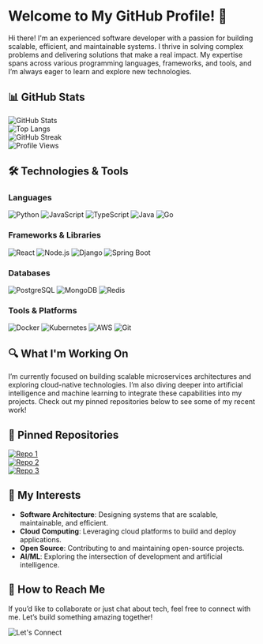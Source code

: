 # Welcome to My GitHub Profile! 👋  

Hi there! I'm an experienced software developer with a passion for building scalable, efficient, and maintainable systems. I thrive in solving complex problems and delivering solutions that make a real impact. My expertise spans across various programming languages, frameworks, and tools, and I’m always eager to learn and explore new technologies.  

## 📊 GitHub Stats  

![GitHub Stats](https://github-readme-stats.vercel.app/api?username=jasonfrancis367&show_icons=true&theme=radical&hide_border=true)  
![Top Langs](https://github-readme-stats.vercel.app/api/top-langs/?username=jasonfrancis367&layout=compact&theme=radical&hide_border=true)  
![GitHub Streak](https://github-readme-streak-stats.herokuapp.com/?user=jasonfrancis367&theme=radical&hide_border=true)  
![Profile Views](https://komarev.com/ghpvc/?username=jasonfrancis367&color=blue&style=flat-square)  

## 🛠️ Technologies & Tools  

### Languages  
![Python](https://img.shields.io/badge/-Python-3776AB?style=flat-square&logo=python&logoColor=white) 
![JavaScript](https://img.shields.io/badge/-JavaScript-F7DF1E?style=flat-square&logo=javascript&logoColor=black) 
![TypeScript](https://img.shields.io/badge/-TypeScript-3178C6?style=flat-square&logo=typescript&logoColor=white) 
![Java](https://img.shields.io/badge/-Java-007396?style=flat-square&logo=java&logoColor=white) 
![Go](https://img.shields.io/badge/-Go-00ADD8?style=flat-square&logo=go&logoColor=white) 

### Frameworks & Libraries  
![React](https://img.shields.io/badge/-React-61DAFB?style=flat-square&logo=react&logoColor=black) 
![Node.js](https://img.shields.io/badge/-Node.js-339933?style=flat-square&logo=node.js&logoColor=white) 
![Django](https://img.shields.io/badge/-Django-092E20?style=flat-square&logo=django&logoColor=white) 
![Spring Boot](https://img.shields.io/badge/-Spring%20Boot-6DB33F?style=flat-square&logo=spring&logoColor=white) 

### Databases  
![PostgreSQL](https://img.shields.io/badge/-PostgreSQL-336791?style=flat-square&logo=postgresql&logoColor=white) 
![MongoDB](https://img.shields.io/badge/-MongoDB-47A248?style=flat-square&logo=mongodb&logoColor=white) 
![Redis](https://img.shields.io/badge/-Redis-DC382D?style=flat-square&logo=redis&logoColor=white) 

### Tools & Platforms  
![Docker](https://img.shields.io/badge/-Docker-2496ED?style=flat-square&logo=docker&logoColor=white) 
![Kubernetes](https://img.shields.io/badge/-Kubernetes-326CE5?style=flat-square&logo=kubernetes&logoColor=white) 
![AWS](https://img.shields.io/badge/-AWS-232F3E?style=flat-square&logo=amazon-aws&logoColor=white) 
![Git](https://img.shields.io/badge/-Git-F05032?style=flat-square&logo=git&logoColor=white) 

## 🔍 What I'm Working On  

I’m currently focused on building scalable microservices architectures and exploring cloud-native technologies. I’m also diving deeper into artificial intelligence and machine learning to integrate these capabilities into my projects. Check out my pinned repositories below to see some of my recent work!  

## 📌 Pinned Repositories  

[![Repo 1](https://github-readme-stats.vercel.app/api/pin/?username=jasonfrancis367&repo=microservices-architecture&theme=radical)](https://github.com/jasonfrancis367/microservices-architecture)  
[![Repo 2](https://github-readme-stats.vercel.app/api/pin/?username=jasonfrancis367&repo=ai-powered-chatbot&theme=radical)](https://github.com/jasonfrancis367/ai-powered-chatbot)  
[![Repo 3](https://github-readme-stats.vercel.app/api/pin/?username=jasonfrancis367&repo=cloud-native-app&theme=radical)](https://github.com/jasonfrancis367/cloud-native-app)  

## 🌱 My Interests  

- **Software Architecture**: Designing systems that are scalable, maintainable, and efficient.  
- **Cloud Computing**: Leveraging cloud platforms to build and deploy applications.  
- **Open Source**: Contributing to and maintaining open-source projects.  
- **AI/ML**: Exploring the intersection of development and artificial intelligence.  

## 🚀 How to Reach Me  

If you’d like to collaborate or just chat about tech, feel free to connect with me. Let’s build something amazing together!  

![Let's Connect](https://img.shields.io/badge/-Let's%20Connect-00B4D8?style=for-the-badge&logo=linkedin&logoColor=white)
